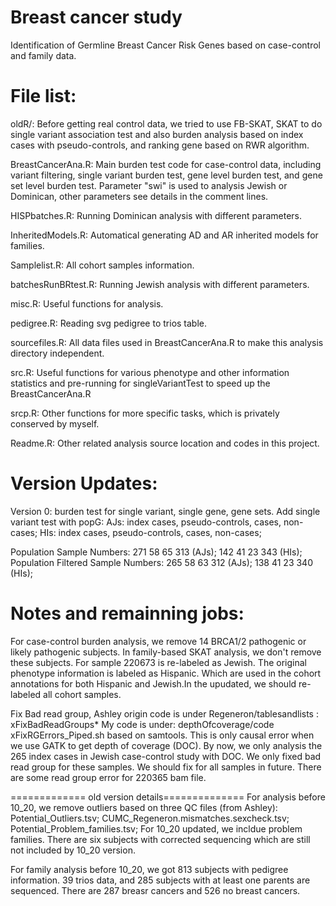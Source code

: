 # Breast cancer study
Identification of Germline Breast Cancer Risk Genes based on case-control and family data.

# File list:
oldR/:	Before getting real control data, we tried to use FB-SKAT, SKAT to do single variant association test and also burden analysis based on index cases with pseudo-controls, and ranking gene based on RWR algorithm. 

BreastCancerAna.R:	Main burden test code for case-control data, including variant filtering, single variant burden test, gene level burden test, and gene set level burden test. Parameter "swi" is used to analysis Jewish or Dominican, other parameters see details in the comment lines.

HISPbatches.R:	Running Dominican analysis with different parameters.

InheritedModels.R:	Automatical generating AD and AR inherited models for families.

Samplelist.R:	All cohort samples information. 

batchesRunBRtest.R:	Running Jewish analysis with different parameters.

misc.R:	Useful functions for analysis.

pedigree.R:	Reading svg pedigree to trios table.

sourcefiles.R:	All data files used in BreastCancerAna.R to make this analysis directory independent.

src.R:	Useful functions for various phenotype and other information statistics and pre-running for singleVariantTest to speed up the BreastCancerAna.R

srcp.R:	 Other functions for more specific tasks, which is privately conserved by myself.

Readme.R:	Other related analysis source location and codes in this project. 


# Version Updates:

Version 0: burden test for single variant, single gene, gene sets. Add single variant test with popG: AJs: index cases, pseudo-controls, cases, non-cases; HIs: index cases, pseudo-controls, cases, non-cases; 

Population Sample Numbers: 271 58 65 313 (AJs); 142 41 23 343 (HIs);
Population Filtered Sample Numbers: 265 58 63 312 (AJs); 138 41 23 340 (HIs);

# Notes and remainning jobs:

For case-control burden analysis, we remove 14 BRCA1/2 pathogenic or likely pathogenic subjects. In family-based SKAT analysis, we don't remove these subjects.
For sample 220673 is re-labeled as Jewish. The original phenotype information is labeled as Hispanic. Which are used in the cohort annotations for both Hispanic and Jewish.In the upudated, we should re-labeled all cohort samples.

Fix Bad read group, Ashley origin code is under Regeneron/tablesandlists : xFixBadReadGroups\*
My code is under: depthOfcoverage/code xFixRGErrors_Piped.sh based on samtools.
This is only causal error when we use GATK to get depth of coverage (DOC). By now, we only analysis the 265 index cases in Jewish case-control study with DOC. We only fixed bad read group for these samples. We should fix for all samples in future. 
There are some read group error for 220365 bam file.

============= old version details==============
For analysis before 10_20, we remove outliers based on three QC files (from Ashley): Potential_Outliers.tsv; CUMC_Regeneron.mismatches.sexcheck.tsv; Potential_Problem_families.tsv; For 10_20 updated, we incldue problem families. There are six subjects with corrected sequencing which are still not included by 10_20 version.

For family analysis before 10_20, we got 813 subjects with pedigree information. 39 trios data, and 285 subjects with at least one parents are sequenced. There are 287 breasr cancers and 526 no breast cancers.
